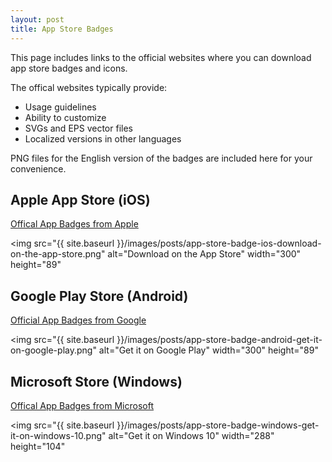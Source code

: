 ```yaml
---
layout: post
title: App Store Badges
---
```


This page includes links to the official websites where you can download app store badges and icons.

The offical websites typically provide:

- Usage guidelines
- Ability to customize
- SVGs and EPS vector files
- Localized versions in other languages

PNG files for the English version of the badges are included here for your convenience.

## Apple App Store (iOS)

[Offical App Badges from Apple](https://developer.apple.com/app-store/marketing/guidelines/#downloadOnAppstore)

<img
  src="{{ site.baseurl }}/images/posts/app-store-badge-ios-download-on-the-app-store.png"
  alt="Download on the App Store"
  width="300"
  height="89"
>

## Google Play Store (Android)

[Official App Badges from Google](https://play.google.com/intl/en_us/badges/)

<img
  src="{{ site.baseurl }}/images/posts/app-store-badge-android-get-it-on-google-play.png"
  alt="Get it on Google Play"
  width="300"
  height="89"
>

## Microsoft Store (Windows)

[Offical App Badges from Microsoft](https://msdn.microsoft.com/en-au/library/windows/apps/hh694084.aspx)

<img
  src="{{ site.baseurl }}/images/posts/app-store-badge-windows-get-it-on-windows-10.png"
  alt="Get it on Windows 10"
  width="288"
  height="104"
>
